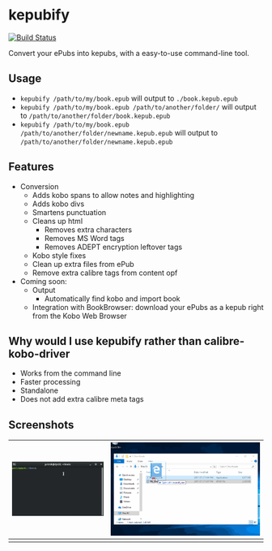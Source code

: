 # kepubify
[![Build Status](https://travis-ci.org/geek1011/kepubify.svg?branch=master)](https://travis-ci.org/geek1011/kepubify)

Convert your ePubs into kepubs, with a easy-to-use command-line tool.

## Usage
- `kepubify /path/to/my/book.epub` will output to `./book.kepub.epub`
- `kepubify /path/to/my/book.epub /path/to/another/folder/` will output to `/path/to/another/folder/book.kepub.epub`
- `kepubify /path/to/my/book.epub /path/to/another/folder/newname.kepub.epub` will output to `/path/to/another/folder/newname.kepub.epub`

## Features
- Conversion
    - Adds kobo spans to allow notes and highlighting
    - Adds kobo divs
    - Smartens punctuation
    - Cleans up html
        - Removes extra characters
        - Removes MS Word tags
        - Removes ADEPT encryption leftover tags
    - Kobo style fixes
    - Clean up extra files from ePub
    - Remove extra calibre tags from content opf
- Coming soon:
    - Output
        - Automatically find kobo and import book
    - Integration with BookBrowser: download your ePubs as a kepub right from the Kobo Web Browser

## Why would I use kepubify rather than calibre-kobo-driver
- Works from the command line
- Faster processing
- Standalone
- Does not add extra calibre meta tags

## Screenshots
| ![](docs/kepubify.gif) | ![](docs/kepubify-windows.gif) |
| --- | --- |
|     |     |